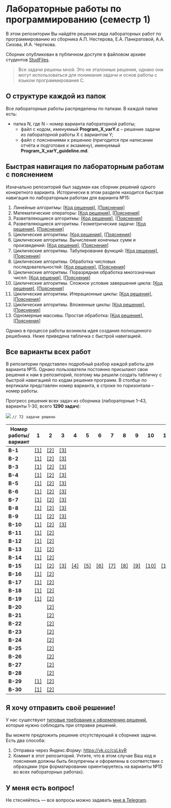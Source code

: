 # Лабораторные работы по программированию (семестр 1)
В этом репозитории Вы найдёте решения ряда лабораторных работ по программированию из сборника А.П. Нестерова, Е.А. Панкратовой, А.А. Сизова, И.А. Черткова.

Сборник опубликован в публичном доступе в файловом архиве студентов [StudFiles](https://studfile.net/preview/2715555).

> Все задачи решены мной. Это не эталонные решения, однако они могут использоваться для понимания задачи и основ работы с языком программирования C.

## О структуре каждой из папок

Все лабораторные работы распределены по папкам. В каждой папке есть:
- папка N, где N – номер варианта лабораторной работы;
  - файл с кодом, именуемый **Program_X_varY.c** – решение задачи из лабораторной работы X с вариантом Y;
  - файл с пояснениями к решению (пригодится при написании отчёта и подготовке к экзамену), именуемый **Program_X_varY_guideline.md**.

## Быстрая навигация по лабораторным работам с пояснением

Изначально репозиторий был задуман как сборник решений одного конкретного варианта. Исторически в этом разделе находится быстрая навигация по лабораторным работам для варианта №15:
1. Линейные алгоритмы: [[Код решения]](1.%20Линейные%20алгоритмы/15/Program_1_var15.c), [[Пояснения]](1.%20Линейные%20алгоритмы/15/Program_1_var15_guideline.md)
2. Математические операторы: [[Код решения]](2.%20Математические%20операторы/15/Program_2_var15.c), [[Пояснения]](2.%20Математические%20операторы/15/Program_2_var15_guideline.md)
3. Разветвляющиеся алгоритмы: [[Код решения]](3.%20Разветвляющиеся%20алгоритмы/15/Program_3_var15.c), [[Пояснения]](3.%20Разветвляющиеся%20алгоритмы/15/Program_3_var15_guideline.md)
4. Разветвляющиеся алгоритмы. Геометрические задачи: [[Код решения]](4.%20Разветвляющиеся%20алгоритмы.%20Геометрические%20задачи/15/Program_4_var15.c), [[Пояснения]](4.%20Разветвляющиеся%20алгоритмы.%20Геометрические%20задачи/15/Program_4_var15_guideline.md)
5. Циклические алгоритмы: [[Код решения]](5.%20Циклические%20алгоритмы/15/Program_5_var15.c), [[Пояснения]](5.%20Циклические%20алгоритмы/15/Program_5_var15_guideline.md)
6. Циклические алгоритмы. Вычисление конечных сумм и произведений: [[Код решения]](6.%20Циклические%20алгоритмы.%20Вычисление%20конечных%20сумм%20и%20произведений/15/Program_6_var15.c), [[Пояснения]](6.%20Циклические%20алгоритмы.%20Вычисление%20конечных%20сумм%20и%20произведений/15/Program_6_var15_guideline.md)
7. Циклические алгоритмы. Табулирование функций: [[Код решения]](7.%20Циклические%20алгоритмы.%20Табулирование%20функций/15/Program_7_var15.c), [[Пояснения]](7.%20Циклические%20алгоритмы.%20Табулирование%20функций/15/Program_7_var15_guideline.md)
8. Циклические алгоритмы. Обработка числовых последовательностей: [[Код решения]](8.%20Циклические%20алгоритмы.%20Обработка%20числовых%20последовательностей/15/Program_8_var15.c), [[Пояснения]](8.%20Циклические%20алгоритмы.%20Обработка%20числовых%20последовательностей/15/Program_8_var15_guideline.md)
9. Циклические алгоритмы. Поразрядная обработка многозначных чисел: [[Код решения]](9.%20Циклические%20алгоритмы.%20Поразрядная%20обработка%20многозначных%20чисел/15/Program_9_var15.c), [[Пояснения]](9.%20Циклические%20алгоритмы.%20Поразрядная%20обработка%20многозначных%20чисел/15/Program_9_var15_guideline.md)
10. Циклические алгоритмы. Сложное условие завершения цикла: [[Код решения]](10.%20Циклические%20алгоритмы.%20Сложное%20условие%20завершения%20цикла/15/Program_10_var15.c), [[Пояснения]](10.%20Циклические%20алгоритмы.%20Сложное%20условие%20завершения%20цикла/15/Program_10_var15_guideline.md)
11. Циклические алгоритмы. Итерационные циклы: [[Код решения]](11.%20Циклические%20алгоритмы.%20Итерационные%20циклы/15/Program_11_var15.c), [[Пояснения]](11.%20Циклические%20алгоритмы.%20Итерационные%20циклы/15/Program_11_var15_guideline.md)
12. Циклические алгоритмы. Вложенные циклы: [[Код решения]](12.%20Циклические%20алгоритмы.%20Вложенные%20циклы/15/Program_12_var15.c), [[Пояснения]](12.%20Циклические%20алгоритмы.%20Вложенные%20циклы/15/Program_12_var15_guideline.md)
13. Одномерные массивы. Простая обработка: [[Код решения]](13.%20Одномерные%20массивы.%20Простая%20обработка/15/Program_13_var15.c), [[Пояснения]](13.%20Одномерные%20массивы.%20Простая%20обработка/15/Program_13_var15_guideline.md)

Однако в процессе работы возникла идея создания полноценного решебника. Ниже приведена табличка с быстрой навигацией.

## Все варианты всех работ

В репозитории представлен подробный разбор каждой работы для варианта №15. Однако пользователи постоянно присылают свои решения к нам в репозиторий, поэтому мы решили создать табличку с быстрой навигацией по кодам решения программ.
В столбце по вертикали представлен номер варианта, в строке по горизонтали – номер работы.

Прогресс решения всех задач из сборника (лабораторные 1–43, варианты 1-30, всего **1290 задач**):

![](https://geps.dev/progress/5) ```// 72 задачи решено```

| Номер работы/вариант | 1                                   | 2                                         | 3                                          | 4                                                                     | 5                                      | 6                                                                                         | 7                                                                 | 8                                                                                    | 9                                                                                        | 10                                                                                 | 11                                                               | 12                                                            | 13                                                           | 14 | 15 | 16 | 17 | 18 | 19 | 20 | 21 | 22 | 23 | 24 | 25 | 26 | 27 | 28 | 29 | 30 | 31 | 32 | 33 | 34 | 35 | 36 | 37 | 38 | 39 | 40 | 41 | 42 | 43 |
|----------------------|-------------------------------------|-------------------------------------------|--------------------------------------------|-----------------------------------------------------------------------|----------------------------------------|-------------------------------------------------------------------------------------------|-------------------------------------------------------------------|--------------------------------------------------------------------------------------|------------------------------------------------------------------------------------------|------------------------------------------------------------------------------------|------------------------------------------------------------------|---------------------------------------------------------------|--------------------------------------------------------------|----|----|----|----|----|----|----|----|----|----|----|----|----|----|----|----|----|----|----|----|----|----|----|----|----|----|----|----|----|----|
| **В-1**              | [[1]](1.%20Линейные%20алгоритмы/1)  | [[2]](2.%20Математические%20операторы/1)  | [[3]](3.%20Разветвляющиеся%20алгоритмы/1)  |                                                                       |                                        |                                                                                           |                                                                   |                                                                                      |                                                                                          |                                                                                    |                                                                  |                                                               |                                                              |    |    |    |    |    |    |    |    |    |    |    |    |    |    |    |    |    |    |    |    |    |    |    |    |    |    |    |    |    |    |
| **В-2**              | [[1]](1.%20Линейные%20алгоритмы/2)  | [[2]](2.%20Математические%20операторы/2)  | [[3]](3.%20Разветвляющиеся%20алгоритмы/2)  |                                                                       |                                        |                                                                                           |                                                                   |                                                                                      |                                                                                          |                                                                                    |                                                                  |                                                               |                                                              |    |    |    |    |    |    |    |    |    |    |    |    |    |    |    |    |    |    |    |    |    |    |    |    |    |    |    |    |    |    |
| **В-3**              | [[1]](1.%20Линейные%20алгоритмы/3)  | [[2]](2.%20Математические%20операторы/3)  | [[3]](3.%20Разветвляющиеся%20алгоритмы/3)  |                                                                       |                                        |                                                                                           |                                                                   |                                                                                      |                                                                                          |                                                                                    |                                                                  |                                                               |                                                              |    |    |    |    |    |    |    |    |    |    |    |    |    |    |    |    |    |    |    |    |    |    |    |    |    |    |    |    |    |    |
| **В-4**              | [[1]](1.%20Линейные%20алгоритмы/4)  | [[2]](2.%20Математические%20операторы/4)  | [[3]](3.%20Разветвляющиеся%20алгоритмы/4)  |                                                                       |                                        |                                                                                           |                                                                   |                                                                                      |                                                                                          |                                                                                    |                                                                  |                                                               |                                                              |    |    |    |    |    |    |    |    |    |    |    |    |    |    |    |    |    |    |    |    |    |    |    |    |    |    |    |    |    |    |
| **В-5**              | [[1]](1.%20Линейные%20алгоритмы/5)  | [[2]](2.%20Математические%20операторы/5)  | [[3]](3.%20Разветвляющиеся%20алгоритмы/5)  |                                                                       |                                        |                                                                                           |                                                                   |                                                                                      |                                                                                          |                                                                                    |                                                                  |                                                               |                                                              |    |    |    |    |    |    |    |    |    |    |    |    |    |    |    |    |    |    |    |    |    |    |    |    |    |    |    |    |    |    |
| **В-6**              | [[1]](1.%20Линейные%20алгоритмы/6)  | [[2]](2.%20Математические%20операторы/6)  | [[3]](3.%20Разветвляющиеся%20алгоритмы/6)  |                                                                       |                                        |                                                                                           |                                                                   |                                                                                      |                                                                                          |                                                                                    |                                                                  |                                                               |                                                              |    |    |    |    |    |    |    |    |    |    |    |    |    |    |    |    |    |    |    |    |    |    |    |    |    |    |    |    |    |    |
| **В-7**              | [[1]](1.%20Линейные%20алгоритмы/7)  | [[2]](2.%20Математические%20операторы/7)  | [[3]](3.%20Разветвляющиеся%20алгоритмы/7)  |                                                                       |                                        |                                                                                           |                                                                   |                                                                                      |                                                                                          |                                                                                    |                                                                  |                                                               |                                                              |    |    |    |    |    |    |    |    |    |    |    |    |    |    |    |    |    |    |    |    |    |    |    |    |    |    |    |    |    |    |
| **В-8**              | [[1]](1.%20Линейные%20алгоритмы/8)  | [[2]](2.%20Математические%20операторы/8)  | [[3]](3.%20Разветвляющиеся%20алгоритмы/8)  |                                                                       |                                        |                                                                                           |                                                                   |                                                                                      |                                                                                          |                                                                                    |                                                                  |                                                               |                                                              |    |    |    |    |    |    |    |    |    |    |    |    |    |    |    |    |    |    |    |    |    |    |    |    |    |    |    |    |    |    |
| **В-9**              | [[1]](1.%20Линейные%20алгоритмы/9)  | [[2]](2.%20Математические%20операторы/9)  | [[3]](3.%20Разветвляющиеся%20алгоритмы/9)  |                                                                       |                                        |                                                                                           |                                                                   |                                                                                      |                                                                                          |                                                                                    |                                                                  |                                                               |                                                              |    |    |    |    |    |    |    |    |    |    |    |    |    |    |    |    |    |    |    |    |    |    |    |    |    |    |    |    |    |    |
| **В-10**             | [[1]](1.%20Линейные%20алгоритмы/10) | [[2]](2.%20Математические%20операторы/10) | [[3]](3.%20Разветвляющиеся%20алгоритмы/10) |                                                                       |                                        |                                                                                           |                                                                   |                                                                                      |                                                                                          |                                                                                    |                                                                  |                                                               |                                                              |    |    |    |    |    |    |    |    |    |    |    |    |    |    |    |    |    |    |    |    |    |    |    |    |    |    |    |    |    |    |
| **В-11**             | [[1]](1.%20Линейные%20алгоритмы/11) | [[2]](2.%20Математические%20операторы/11) |                                            |                                                                       |                                        |                                                                                           |                                                                   |                                                                                      |                                                                                          |                                                                                    |                                                                  |                                                               |                                                              |    |    |    |    |    |    |    |    |    |    |    |    |    |    |    |    |    |    |    |    |    |    |    |    |    |    |    |    |    |    |
| **В-12**             | [[1]](1.%20Линейные%20алгоритмы/12) | [[2]](2.%20Математические%20операторы/12) |                                            |                                                                       |                                        |                                                                                           |                                                                   |                                                                                      |                                                                                          |                                                                                    |                                                                  |                                                               |                                                              |    |    |    |    |    |    |    |    |    |    |    |    |    |    |    |    |    |    |    |    |    |    |    |    |    |    |    |    |    |    |
| **В-13**             | [[1]](1.%20Линейные%20алгоритмы/13) | [[2]](2.%20Математические%20операторы/13) |                                            |                                                                       |                                        |                                                                                           |                                                                   |                                                                                      |                                                                                          |                                                                                    |                                                                  |                                                               |                                                              |    |    |    |    |    |    |    |    |    |    |    |    |    |    |    |    |    |    |    |    |    |    |    |    |    |    |    |    |    |    |
| **В-14**             | [[1]](1.%20Линейные%20алгоритмы/14) | [[2]](2.%20Математические%20операторы/14) |                                            |                                                                       |                                        |                                                                                           |                                                                   |                                                                                      |                                                                                          |                                                                                    |                                                                  |                                                               |                                                              |    |    |    |    |    |    |    |    |    |    |    |    |    |    |    |    |    |    |    |    |    |    |    |    |    |    |    |    |    |    |
| **В-15**             | [[1]](1.%20Линейные%20алгоритмы/15) | [[2]](2.%20Математические%20операторы/15) | [[3]](3.%20Разветвляющиеся%20алгоритмы/15) | [[4]](4.%20Разветвляющиеся%20алгоритмы.%20Геометрические%20задачи/15) | [[5]](5.%20Циклические%20алгоритмы/15) | [[6]](6.%20Циклические%20алгоритмы.%20Вычисление%20конечных%20сумм%20и%20произведений/15) | [[7]](7.%20Циклические%20алгоритмы.%20Табулирование%20функций/15) | [[8]](8.%20Циклические%20алгоритмы.%20Обработка%20числовых%20последовательностей/15) | [[9]](9.%20Циклические%20алгоритмы.%20Поразрядная%20обработка%20многозначных%20чисел/15) | [[10]](10.%20Циклические%20алгоритмы.%20Сложное%20условие%20завершения%20цикла/15) | [[11]](11.%20Циклические%20алгоритмы.%20Итерационные%20циклы/15) | [[12]](12.%20Циклические%20алгоритмы.%20Вложенные%20циклы/15) | [[13]](13.%20Одномерные%20массивы.%20Простая%20обработка/15) |    |    |    |    |    |    |    |    |    |    |    |    |    |    |    |    |    |    |    |    |    |    |    |    |    |    |    |    |    |    |
| **В-16**             | [[1]](1.%20Линейные%20алгоритмы/16) | [[2]](2.%20Математические%20операторы/16) |                                            |                                                                       |                                        |                                                                                           |                                                                   |                                                                                      |                                                                                          |                                                                                    |                                                                  |                                                               |                                                              |    |    |    |    |    |    |    |    |    |    |    |    |    |    |    |    |    |    |    |    |    |    |    |    |    |    |    |    |    |    |
| **В-17**             | [[1]](1.%20Линейные%20алгоритмы/17) | [[2]](2.%20Математические%20операторы/17) |                                            |                                                                       |                                        |                                                                                           |                                                                   |                                                                                      |                                                                                          |                                                                                    |                                                                  |                                                               |                                                              |    |    |    |    |    |    |    |    |    |    |    |    |    |    |    |    |    |    |    |    |    |    |    |    |    |    |    |    |    |    |
| **В-18**             | [[1]](1.%20Линейные%20алгоритмы/18) | [[2]](2.%20Математические%20операторы/18) |                                            |                                                                       |                                        |                                                                                           |                                                                   |                                                                                      |                                                                                          |                                                                                    |                                                                  |                                                               |                                                              |    |    |    |    |    |    |    |    |    |    |    |    |    |    |    |    |    |    |    |    |    |    |    |    |    |    |    |    |    |    |
| **В-19**             | [[1]](1.%20Линейные%20алгоритмы/19) | [[2]](2.%20Математические%20операторы/19) |                                            |                                                                       |                                        |                                                                                           |                                                                   |                                                                                      |                                                                                          |                                                                                    |                                                                  |                                                               |                                                              |    |    |    |    |    |    |    |    |    |    |    |    |    |    |    |    |    |    |    |    |    |    |    |    |    |    |    |    |    |    |
| **В-20**             |                                     | [[2]](2.%20Математические%20операторы/20) |                                            |                                                                       |                                        |                                                                                           |                                                                   |                                                                                      |                                                                                          |                                                                                    |                                                                  |                                                               |                                                              |    |    |    |    |    |    |    |    |    |    |    |    |    |    |    |    |    |    |    |    |    |    |    |    |    |    |    |    |    |    |
| **В-21**             |                                     | [[2]](2.%20Математические%20операторы/21) |                                            |                                                                       |                                        |                                                                                           |                                                                   |                                                                                      |                                                                                          |                                                                                    |                                                                  |                                                               |                                                              |    |    |    |    |    |    |    |    |    |    |    |    |    |    |    |    |    |    |    |    |    |    |    |    |    |    |    |    |    |    |
| **В-22**             |                                     | [[2]](2.%20Математические%20операторы/22) |                                            |                                                                       |                                        |                                                                                           |                                                                   |                                                                                      |                                                                                          |                                                                                    |                                                                  |                                                               |                                                              |    |    |    |    |    |    |    |    |    |    |    |    |    |    |    |    |    |    |    |    |    |    |    |    |    |    |    |    |    |    |
| **В-23**             |                                     | [[2]](2.%20Математические%20операторы/23) |                                            |                                                                       |                                        |                                                                                           |                                                                   |                                                                                      |                                                                                          |                                                                                    |                                                                  |                                                               |                                                              |    |    |    |    |    |    |    |    |    |    |    |    |    |    |    |    |    |    |    |    |    |    |    |    |    |    |    |    |    |    |
| **В-24**             |                                     | [[2]](2.%20Математические%20операторы/24) |                                            |                                                                       |                                        |                                                                                           |                                                                   |                                                                                      |                                                                                          |                                                                                    |                                                                  |                                                               |                                                              |    |    |    |    |    |    |    |    |    |    |    |    |    |    |    |    |    |    |    |    |    |    |    |    |    |    |    |    |    |    |
| **В-25**             |                                     | [[2]](2.%20Математические%20операторы/25) |                                            |                                                                       |                                        |                                                                                           |                                                                   |                                                                                      |                                                                                          |                                                                                    |                                                                  |                                                               |                                                              |    |    |    |    |    |    |    |    |    |    |    |    |    |    |    |    |    |    |    |    |    |    |    |    |    |    |    |    |    |    |
| **В-26**             |                                     | [[2]](2.%20Математические%20операторы/26) |                                            |                                                                       |                                        |                                                                                           |                                                                   |                                                                                      |                                                                                          |                                                                                    |                                                                  |                                                               |                                                              |    |    |    |    |    |    |    |    |    |    |    |    |    |    |    |    |    |    |    |    |    |    |    |    |    |    |    |    |    |    |
| **В-27**             |                                     | [[2]](2.%20Математические%20операторы/27) |                                            |                                                                       |                                        |                                                                                           |                                                                   |                                                                                      |                                                                                          |                                                                                    |                                                                  |                                                               |                                                              |    |    |    |    |    |    |    |    |    |    |    |    |    |    |    |    |    |    |    |    |    |    |    |    |    |    |    |    |    |    |
| **В-28**             |                                     | [[2]](2.%20Математические%20операторы/28) |                                            |                                                                       |                                        |                                                                                           |                                                                   |                                                                                      |                                                                                          |                                                                                    |                                                                  |                                                               |                                                              |    |    |    |    |    |    |    |    |    |    |    |    |    |    |    |    |    |    |    |    |    |    |    |    |    |    |    |    |    |    |
| **В-29**             | [[1]](1.%20Линейные%20алгоритмы/29) | [[2]](2.%20Математические%20операторы/29) |                                            |                                                                       |                                        |                                                                                           |                                                                   |                                                                                      |                                                                                          |                                                                                    |                                                                  |                                                               |                                                              |    |    |    |    |    |    |    |    |    |    |    |    |    |    |    |    |    |    |    |    |    |    |    |    |    |    |    |    |    |    |
| **В-30**             | [[1]](1.%20Линейные%20алгоритмы/30) | [[2]](2.%20Математические%20операторы/30) |                                            |                                                                       |                                        |                                                                                           |                                                                   |                                                                                      |                                                                                          |                                                                                    |                                                                  |                                                               |                                                              |    |    |    |    |    |    |    |    |    |    |    |    |    |    |    |    |    |    |    |    |    |    |    |    |    |    |    |    |    |    |

## Я хочу отправить своё решение!

У нас существуют [типовые требования к оформлению решений](publishing_guide.md), которые нужно соблюдать при отправке решений.

Вы можете предложить решение отсутствующей в сборнике задачи. Есть два способа:
1. Отправка через Яндекс.Форму: https://vk.cc/csLkyR
2. Коммит в этот репозиторий. Учтите, что в этом случае Ваш код и пояснения должны быть безупречны и оформлены в соответствии с образцами (при форматировании ориентируетесь на варианты №15 во всех лабораторных работах).

## У меня есть вопрос!

Не стесняйтесь — все вопросы можно задавать [мне в Telegram](https://t.me/plunkzy).